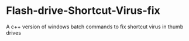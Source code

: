 # Flash-drive-Shortcut-Virus-fix
A c++ version of windows batch commands to fix shortcut virus in thumb drives
